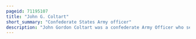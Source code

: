 ```yaml
---
pageid: 71195107
title: "John G. Coltart"
short_summary: "Confederate States Army officer"
description: "John Gordon Coltart was a confederate Army Officer who served in the Regiment Brigade and Division Command during the american civil War."
---
```

